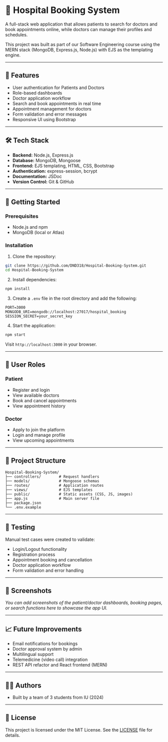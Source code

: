 # 🏥 Hospital Booking System

A full-stack web application that allows patients to search for doctors and book appointments online, while doctors can manage their profiles and schedules.

This project was built as part of our Software Engineering course using the MERN stack (MongoDB, Express.js, Node.js) with EJS as the templating engine.

---

## 📌 Features

- User authentication for Patients and Doctors
- Role-based dashboards
- Doctor application workflow
- Search and book appointments in real time
- Appointment management for doctors
- Form validation and error messages
- Responsive UI using Bootstrap

---

## 🛠 Tech Stack

- **Backend:** Node.js, Express.js
- **Database:** MongoDB, Mongoose
- **Frontend:** EJS templating, HTML, CSS, Bootstrap
- **Authentication:** express-session, bcrypt
- **Documentation:** JSDoc
- **Version Control:** Git & GitHub

---

## 🚀 Getting Started

### Prerequisites

- Node.js and npm
- MongoDB (local or Atlas)

### Installation

1. Clone the repository:

```bash
git clone https://github.com/DND318/Hospital-Booking-System.git
cd Hospital-Booking-System
```

2. Install dependencies:

```bash
npm install
```

3. Create a `.env` file in the root directory and add the following:

```env
PORT=3000
MONGODB_URI=mongodb://localhost:27017/hospital_booking
SESSION_SECRET=your_secret_key
```

4. Start the application:

```bash
npm start
```

Visit `http://localhost:3000` in your browser.

---

## 👥 User Roles

### Patient

- Register and login
- View available doctors
- Book and cancel appointments
- View appointment history

### Doctor

- Apply to join the platform
- Login and manage profile
- View upcoming appointments

---

## 📂 Project Structure

```
Hospital-Booking-System/
├── controllers/        # Request handlers
├── models/             # Mongoose schemas
├── routes/             # Application routes
├── views/              # EJS templates
├── public/             # Static assets (CSS, JS, images)
├── app.js              # Main server file
├── package.json
└── .env.example
```

---

## 🧪 Testing

Manual test cases were created to validate:

- Login/Logout functionality
- Registration process
- Appointment booking and cancellation
- Doctor application workflow
- Form validation and error handling

---

## 📸 Screenshots

_You can add screenshots of the patient/doctor dashboards, booking pages, or search functions here to showcase the app UI._

---

## 📈 Future Improvements

- Email notifications for bookings
- Doctor approval system by admin
- Multilingual support
- Telemedicine (video call) integration
- REST API refactor and React frontend (MERN)

---

## 👨‍💻 Authors

- Built by a team of 3 students from IU (2024)

---

## 📄 License

This project is licensed under the MIT License. See the [LICENSE](LICENSE) file for details.
